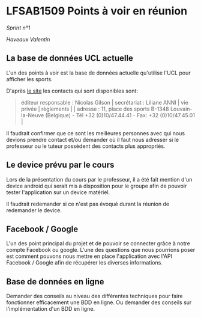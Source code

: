 # LFSAB1509 Points à voir en réunion
_Sprint n°1_

_Haveaux Valentin_

## La base de données UCL actuelle
L'un des points à voir est la base de données actuelle qu'utilise l'UCL pour afficher les sports.

D'après [le site](http://ucl-fms01.sipr.ucl.ac.be:82/ucl_sport/recordlist.php?-action=t1&-skip=0&-link=t1&-init=true) les contacts qui sont disponibles sont:

>  éditeur responsable : Nicolas Gilson | secrétariat : Liliane ANNI | vie privée | règlements |
| adresse : 11, place des sports B-1348 Louvain-la-Neuve (Belgique) - Tél +32 (0)10/47.44.41 - Fax: +32 (0)10/47.45.01 |

Il faudrait confirmer que ce sont les meilleures personnes avec qui nous devions prendre contact et/ou demander où il faut nous adresser si le professeur ou le tuteur possèdent des contacts plus appropriés.

## Le device prévu par le cours
Lors de la présentation du cours par le professeur, il a été fait mention d'un device android qui serait mis à disposition pour le groupe afin de pouvoir tester l'application sur un device matériel.

Il faudrait redemander si ce n'est pas évoqué durant la réunion de redemander le device.

## Facebook / Google
L'un des point principal du projet et de pouvoir se connecter grâce à notre compte Facebook ou google. L'une des questions que nous pourrions poser est comment pouvons nous mettre en place l'application avec l'API Facebook / Google afin de récupérer les diverses informations.

## Base de données en ligne
Demander des conseils au niveau des différentes techniques pour faire fonctionner efficacement une BDD en ligne. Ou demander des conseils sur l'implémentation d'un BDD en ligne.
